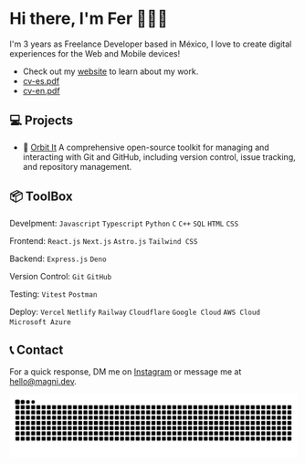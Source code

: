 # Hi there, I'm Fer 🧑🏻‍💻

I'm 3 years as Freelance Developer based in México, I love to create digital experiences for the Web and Mobile devices!

- Check out my [website](https://magni.dev "Magni Development") to learn about my work.
- [cv-es.pdf](cv-es.pdf)
- [cv-en.pdf](cv-en.pdf)

## 💻 Projects

- 🚀 [Orbit It](https://github.com/fermeridamagni/orbit-it) A comprehensive open-source toolkit for managing and interacting with Git and GitHub, including version control, issue tracking, and repository management.

## 📦 ToolBox

Develpment: `Javascript` `Typescript` `Python` `C` `C++` `SQL` `HTML` `CSS`

Frontend: `React.js` `Next.js` `Astro.js` `Tailwind CSS`

Backend: `Express.js` `Deno`

Version Control: `Git` `GitHub`

Testing: `Vitest` `Postman`

Deploy: `Vercel` `Netlify` `Railway` `Cloudflare` `Google Cloud` `AWS Cloud` `Microsoft Azure`

## 📞 Contact

For a quick response, DM me on [Instagram](https://instagram.com/fermeridamagni "@fermeridamagni") or message me at [hello@magni.dev](mailto:hello@magni.dev).

<picture>
  <source media="(prefers-color-scheme: dark)" srcset="https://raw.githubusercontent.com/fermeridamagni/fermeridamagni/output/github-snake-dark.svg" />
  <source media="(prefers-color-scheme: light)" srcset="https://raw.githubusercontent.com/fermeridamagni/fermeridamagni/output/github-snake.svg" />
  <img alt="Snake animation" src="https://raw.githubusercontent.com/fermeridamagni/fermeridamagni/output/github-snake.svg" />
</picture>
